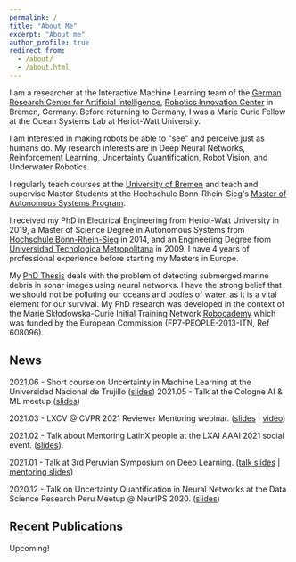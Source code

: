 ```yaml
---
permalink: /
title: "About Me"
excerpt: "About me"
author_profile: true
redirect_from: 
  - /about/
  - /about.html
---
```


I am a researcher at the Interactive Machine Learning team of the [German Research Center for Artificial Intelligence](https://www.dfki.de), [Robotics Innovation Center](https://robotik.dfki-bremen.de) in Bremen, Germany. Before returning to Germany, I was a Marie Curie Fellow at the Ocean Systems Lab at Heriot-Watt University.

I am interested in making robots be able to "see" and perceive just as humans do. My research interests are in Deep Neural Networks, Reinforcement Learning, Uncertainty Quantification, Robot Vision, and Underwater Robotics.

I regularly teach courses at the [University of Bremen](http://www.informatik.uni-bremen.de/) and teach and supervise Master Students at the Hochschule Bonn-Rhein-Sieg's [Master of Autonomous Systems Program](https://www.h-brs.de/en/inf/study/master/autonomous-systems).

I received my PhD in Electrical Engineering from Heriot-Watt University in 2019, a Master of Science Degree in Autonomous Systems from [Hochschule Bonn-Rhein-Sieg](https://www.h-brs.de) in 2014, and an Engineering Degree from [Universidad Tecnologica Metropolitana](http://www.utem.cl) in 2009. I have 4 years of professional experience before starting my Masters in Europe.

My [PhD Thesis](https://arxiv.org/abs/1905.05241) deals with the problem of detecting submerged marine debris in sonar images using neural networks. I have the strong belief that we should not be polluting our oceans and bodies of water, as it is a vital element for our survival. My PhD research was developed in the context of the Marie Skłodowska-Curie Initial Training Network [Robocademy](https://www.robocademy-project.eu) which was funded by the European Commission (FP7-PEOPLE-2013-ITN, Ref 608096).

## News
2021.06 - Short course on Uncertainty in Machine Learning at the Universidad Nacional de Trujillo ([slides](https://mvaldenegro.github.io/files/UNT2021-uncertainty-neural-networks-vision-robotics.pdf))
2021.05 - Talk at the Cologne AI & ML meetup ([slides](https://mvaldenegro.github.io/files/CAIML-2021-uncertainty-neural-networks-vision-robotics.pdf))

2021.03 - LXCV @ CVPR 2021 Reviewer Mentoring webinar. ([slides](https://mvaldenegro.github.io/files/LXCV-CVPR-2021-review-mentoring.pdf) &#124; [video](https://www.youtube.com/watch?v=v9sCP7WIBno))

2021.02 - Talk about Mentoring LatinX people at the LXAI AAAI 2021 social event. ([slides](https://mvaldenegro.github.io/files/LXAI-AAAI-2021-mentoring-social.pdf)).

2021.01 - Talk at 3rd Peruvian Symposium on Deep Learning. ([talk slides](https://mvaldenegro.github.io/files/SPDL2021-incertidumbre-redes-neuronales-robotica.pdf) &#124; [mentoring slides](https://mvaldenegro.github.io/files/SPDL2021-mentoria.pdf))

2020.12 - Talk on Uncertainty Quantification in Neural Networks at the Data Science Research Peru Meetup @ NeurIPS 2020. ([slides](https://mvaldenegro.github.io/files/DSRP-meetup-NeurIPS-2020-incertidumbre-redes-neuronales.pdf))

## Recent Publications

Upcoming!